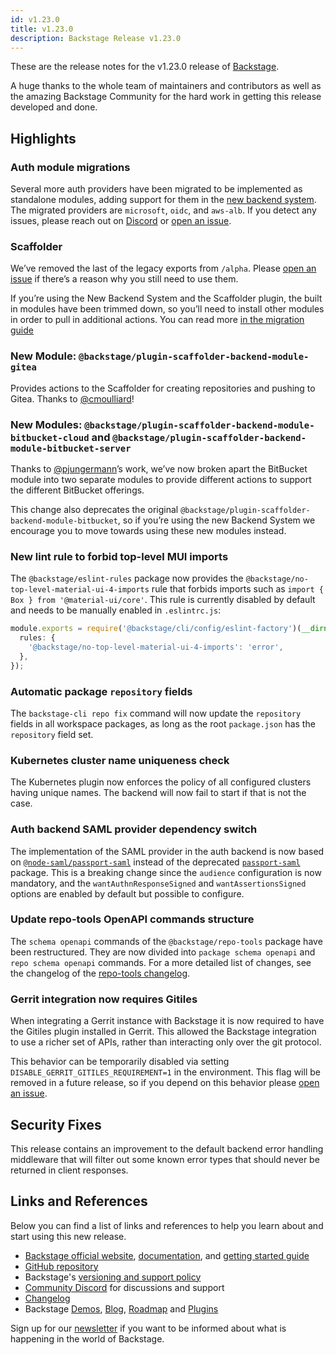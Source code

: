 ```yaml
---
id: v1.23.0
title: v1.23.0
description: Backstage Release v1.23.0
---
```


These are the release notes for the v1.23.0 release of [Backstage](https://backstage.io/).

A huge thanks to the whole team of maintainers and contributors as well as the amazing Backstage Community for the hard work in getting this release developed and done.

## Highlights

### Auth module migrations

Several more auth providers have been migrated to be implemented as standalone modules, adding support for them in the [new backend system](https://backstage.io/docs/backend-system/building-backends/migrating#the-auth-plugin). The migrated providers are `microsoft`, `oidc`, and `aws-alb`. If you detect any issues, please reach out on [Discord](https://discord.gg/backstage-687207715902193673) or [open an issue](https://github.com/backstage/backstage/issues).

### Scaffolder

We’ve removed the last of the legacy exports from `/alpha`. Please [open an issue](https://github.com/backstage/backstage/issues) if there’s a reason why you still need to use them.

If you’re using the New Backend System and the Scaffolder plugin, the built in modules have been trimmed down, so you’ll need to install other modules in order to pull in additional actions. You can read more [in the migration guide](https://backstage.io/docs/backend-system/building-backends/migrating#the-scaffolder-plugin)

### New Module: `@backstage/plugin-scaffolder-backend-module-gitea`

Provides actions to the Scaffolder for creating repositories and pushing to Gitea. Thanks to [@cmoulliard](https://github.com/cmoulliard)!

### New Modules: `@backstage/plugin-scaffolder-backend-module-bitbucket-cloud` and `@backstage/plugin-scaffolder-backend-module-bitbucket-server`

Thanks to [@pjungermann](https://github.com/pjungermann)’s work, we’ve now broken apart the BitBucket module into two separate modules to provide different actions to support the different BitBucket offerings.

This change also deprecates the original `@backstage/plugin-scaffolder-backend-module-bitbucket`, so if you’re using the new Backend System we encourage you to move towards using these new modules instead.

### New lint rule to forbid top-level MUI imports

The `@backstage/eslint-rules` package now provides the `@backstage/no-top-level-material-ui-4-imports` rule that forbids imports such as `import { Box } from '@material-ui/core'`. This rule is currently disabled by default and needs to be manually enabled in `.eslintrc.js`:

```ts
module.exports = require('@backstage/cli/config/eslint-factory')(__dirname, {
  rules: {
    '@backstage/no-top-level-material-ui-4-imports': 'error',
  },
});
```

### Automatic package `repository` fields

The `backstage-cli repo fix` command will now update the `repository` fields in all workspace packages, as long as the root `package.json` has the `repository` field set.

### Kubernetes cluster name uniqueness check

The Kubernetes plugin now enforces the policy of all configured clusters having unique names. The backend will now fail to start if that is not the case.

### Auth backend SAML provider dependency switch

The implementation of the SAML provider in the auth backend is now based on [`@node-saml/passport-saml`](https://www.npmjs.com/package/@node-saml/passport-saml) instead of the deprecated [`passport-saml`](https://www.npmjs.com/package/passport-saml) package. This is a breaking change since the `audience` configuration is now mandatory, and the `wantAuthnResponseSigned` and `wantAssertionsSigned` options are enabled by default but possible to configure.

### Update repo-tools OpenAPI commands structure

The `schema openapi` commands of the `@backstage/repo-tools` package have been restructured. They are now divided into `package schema openapi` and `repo schema openapi` commands. For a more detailed list of changes, see the changelog of the [repo-tools changelog](https://github.com/backstage/backstage/blob/master/packages/repo-tools/CHANGELOG.md#060).

### Gerrit integration now requires Gitiles

When integrating a Gerrit instance with Backstage it is now required to have the Gitiles plugin installed in Gerrit. This allowed the Backstage integration to use a richer set of APIs, rather than interacting only over the git protocol.

This behavior can be temporarily disabled via setting `DISABLE_GERRIT_GITILES_REQUIREMENT=1` in the environment. This flag will be removed in a future release, so if you depend on this behavior please [open an issue](https://github.com/backstage/backstage/issues).

## Security Fixes

This release contains an improvement to the default backend error handling middleware that will filter out some known error types that should never be returned in client responses.

## Links and References

Below you can find a list of links and references to help you learn about and start using this new release.

- [Backstage official website](https://backstage.io/), [documentation](https://backstage.io/docs/), and [getting started guide](https://backstage.io/docs/getting-started/)
- [GitHub repository](https://github.com/backstage/backstage)
- Backstage's [versioning and support policy](https://backstage.io/docs/overview/versioning-policy)
- [Community Discord](https://discord.gg/backstage-687207715902193673) for discussions and support
- [Changelog](https://github.com/backstage/backstage/tree/master/docs/releases/v1.23.0-changelog.md)
- Backstage [Demos](https://backstage.io/demos), [Blog](https://backstage.io/blog), [Roadmap](https://backstage.io/docs/overview/roadmap) and [Plugins](https://backstage.io/plugins)

Sign up for our [newsletter](https://info.backstage.spotify.com/newsletter_subscribe) if you want to be informed about what is happening in the world of Backstage.
